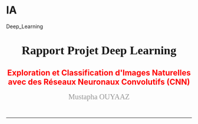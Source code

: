 # IA
Deep_Learning
# <center style="font-family: consolas; font-size: 32px; font-weight: bold;">  Rapport Projet Deep Learning  </center>
## <center style="color:red"> Exploration et Classification d'Images Naturelles avec des Réseaux Neuronaux Convolutifs (CNN) </center>
<p><center style="color:#949494; font-family: consolas; font-size: 20px;">    Mustapha OUYAAZ </center></p>
​

***
